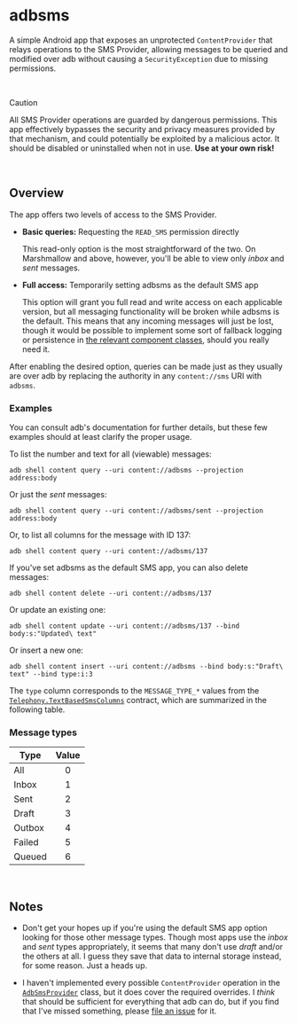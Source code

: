 # adbsms

A simple Android app that exposes an unprotected `ContentProvider` that relays
operations to the SMS Provider, allowing messages to be queried and modified
over adb without causing a `SecurityException` due to missing permissions.

<br />

> [!CAUTION]
> All SMS Provider operations are guarded by dangerous permissions. This app
> effectively bypasses the security and privacy measures provided by that
> mechanism, and could potentially be exploited by a malicious actor. It should
> be disabled or uninstalled when not in use. <b>Use at your own risk!</b>

<br />

## Overview

The app offers two levels of access to the SMS Provider.

+ **Basic queries:** Requesting the `READ_SMS` permission directly

  This read-only option is the most straightforward of the two. On Marshmallow
  and above, however, you'll be able to view only _inbox_ and _sent_ messages.

+ **Full access:** Temporarily setting adbsms as the default SMS app

  This option will grant you full read and write access on each applicable
  version, but all messaging functionality will be broken while adbsms is the
  default. This means that any incoming messages will just be lost, though it
  would be possible to implement some sort of fallback logging or persistence in
  [the relevant component classes][stubs], should you really need it.

After enabling the desired option, queries can be made just as they usually are
over adb by replacing the authority in any `content://sms` URI with `adbsms`.

### Examples

You can consult adb's documentation for further details, but these few examples
should at least clarify the proper usage.

To list the number and text for all (viewable) messages:

```
adb shell content query --uri content://adbsms --projection address:body
```

Or just the _sent_ messages:

```
adb shell content query --uri content://adbsms/sent --projection address:body
```

Or, to list all columns for the message with ID 137:

```
adb shell content query --uri content://adbsms/137
```

If you've set adbsms as the default SMS app, you can also delete messages:

```
adb shell content delete --uri content://adbsms/137
```

Or update an existing one:

```
adb shell content update --uri content://adbsms/137 --bind body:s:"Updated\ text"
```

Or insert a new one:

```
adb shell content insert --uri content://adbsms --bind body:s:"Draft\ text" --bind type:i:3
```

The `type` column corresponds to the `MESSAGE_TYPE_*` values from the
[`Telephony.TextBasedSmsColumns`][columns] contract, which are summarized in the
following table.

### Message types

| Type   | Value |
|--------|:-----:|
| All    |   0   |
| Inbox  |   1   |
| Sent   |   2   |
| Draft  |   3   |
| Outbox |   4   |
| Failed |   5   |
| Queued |   6   |

<br />

## Notes

+ Don't get your hopes up if you're using the default SMS app option looking for
  those other message types. Though most apps use the _inbox_ and _sent_ types
  appropriately, it seems that many don't use _draft_ and/or the others at all.
  I guess they save that data to internal storage instead, for some reason. Just
  a heads up.

+ I haven't implemented every possible `ContentProvider` operation in the
  [`AdbSmsProvider`][provider] class, but it does cover the required overrides.
  I _think_ that should be sufficient for everything that adb can do, but if you
  find that I've missed something, please [file an issue][issue] for it.

[stubs]: app/src/main/kotlin/dev/gonodono/adbsms/DefaultSmsAppStubs.kt

[columns]: https://developer.android.com/reference/android/provider/Telephony.TextBasedSmsColumns

[provider]: app/src/main/kotlin/dev/gonodono/adbsms/AdbSmsProvider.kt

[issue]: https://github.com/gonodono/adbsms/issues/new